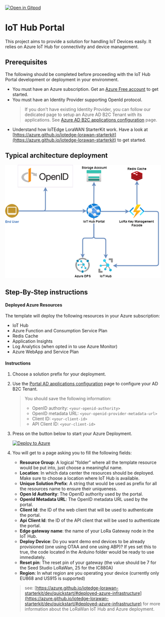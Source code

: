 [![Open in Gitpod](https://gitpod.io/button/open-in-gitpod.svg)](https://gitpod.io/#https://github.com/CGI-FR/IoT-Hub-Portal/tree/docs/main)

# IoT Hub Portal

This project aims to provide a solution for handling IoT Devices easily.
It relies on Azure IoT Hub for connectivity and device management.

## Prerequisites

The following should be completed before proceeding with the IoT Hub Portal development or deployment in your environment.

* You must have an Azure subscription. Get an [Azure Free account](https://azure.microsoft.com/en-us/offers/ms-azr-0044p/) to get started.
* You must have an Identity Provider supporting OpenId protocol. 
    > If you don't have existing Identity Provider, you can follow our dedicated page to setup an Azure AD B2C Tenant with its applications.
    > See [Azure AD B2C applications configuration](b2c-applications) page.
* Understand how IoTEdge LoraWAN StarterKit work. Have a look at [https://azure.github.io/iotedge-lorawan-starterkit](https://azure.github.io/iotedge-lorawan-starterkit) to get started.

## Typical architecture deployment

![Architecture](images/architecture.png)

## Step-By-Step instructions

#### Deployed Azure Resources

The template will deploy the following resources in your Azure subscription:

* IoT Hub
* Azure Function and Consumption Service Plan
* Redis Cache
* Application Insights
* Log Analytics (when opted in to use Azure Monitor)
* Azure WebApp and Service Plan

#### Instructions

1. Choose a solution prefix for your deployment.

2. Use the [Portal AD applications configuration](b2c-applications) page to configure your AD B2C Tenant.
    > You should save the following information:
    > * OpenID authority: `<your-openid-authority>`
    > * OpenID metadata URL: `<your-openid-provider-metadata-url>`
    > * Client ID: `<your-client-id>`
    > * API Client ID: `<your-client-id>`

3. Press on the button below to start your Azure Deployment.

    [![Deploy to Azure](https://aka.ms/deploytoazurebutton)](https://portal.azure.com/#create/Microsoft.Template/uri/https%3A%2F%2Fraw.githubusercontent.com%2FCGI-FR%2FIoT-Hub-Portal%2Fmain%2Ftemplates%2Fazuredeploy.json/uiFormDefinitionUri/https%3A%2F%2Fraw.githubusercontent.com%2FCGI-FR%2FIoT-Hub-Portal%2Fmain%2Ftemplates%2FazuredeployUI.json)

4. You will get to a page asking you to fill the following fields:
    * **Resource Group**: A logical "folder" where all the template resource would be put into, just choose a meaningful name.
    * **Location**: In which data center the resources should be deployed. Make sure to choose a location where IoT Hub is available.
    * **Unique Solution Prefix**: A string that would be used as prefix for all the resources name to ensure their uniqueness.
    * **Open Id Authority**: The OpenID authority used by the portal.
    * **OpenId Metadata URL**: The OpenID metadata URL used by the portal.
    * **Client Id**: the ID of the web client that will be used to authenticate the portal.
    * **Api Client Id**: the ID of the API client that will be used to authenticate the portal.
    * **Edge gateway name**: the name of your LoRa Gateway node in the IoT Hub.
    * **Deploy Device**: Do you want demo end devices to be already provisioned (one using OTAA and one using ABP)? If yes set this to true, the code located in the Arduino folder would be ready to use immediately.
    * **Reset pin**:  The reset pin of your gateway (the value should be 7 for the Seed Studio LoRaWan, 25 for the IC880A)
    * **Region**:  In what region are you operating your device (currently only EU868 and US915 is supported)

    > see: [https://azure.github.io/iotedge-lorawan-starterkit/dev/quickstart/#deployed-azure-infrastructure](https://azure.github.io/iotedge-lorawan-starterkit/dev/quickstart/#deployed-azure-infrastructure) for more information about the LoRaWan IoT Hub and Azure deployment.